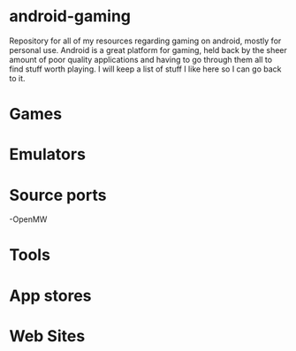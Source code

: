 # android-gaming

Repository for all of my resources regarding gaming on android, mostly for personal use. 
Android is a great platform for gaming, held back by the sheer amount of poor quality applications and having to go through them all to find stuff worth playing. I will keep a list of stuff I like here so I can go back to it.

# Games

# Emulators

# Source ports
-OpenMW
# Tools

# App stores

# Web Sites


